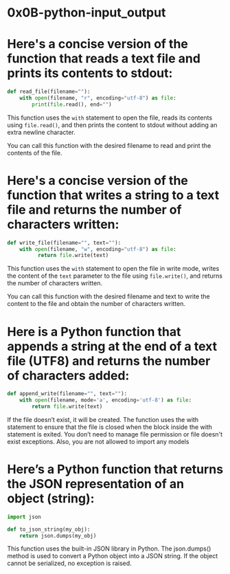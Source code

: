 # 0x0B-python-input_output


# Here's a concise version of the function that reads a text file and prints its contents to stdout:

```python
def read_file(filename=""):
    with open(filename, "r", encoding="utf-8") as file:
        print(file.read(), end="")
```

This function uses the `with` statement to open the file, reads its contents using `file.read()`, and then prints the content to stdout without adding an extra newline character.

You can call this function with the desired filename to read and print the contents of the file.


# Here's a concise version of the function that writes a string to a text file and returns the number of characters written:

```python
def write_file(filename="", text=""):
    with open(filename, "w", encoding="utf-8") as file:
          return file.write(text)
```

This function uses the `with` statement to open the file in write mode, writes the content of the `text` parameter to the file using `file.write()`, and returns the number of characters written.

You can call this function with the desired filename and text to write the content to the file and obtain the number of characters written.



# Here is a Python function that appends a string at the end of a text file (UTF8) and returns the number of characters added:

```python
def append_write(filename="", text=""):
    with open(filename, mode='a', encoding='utf-8') as file:
        return file.write(text)
```

If the file doesn’t exist, it will be created. The function uses the with statement to ensure that the file is closed when the block inside the with statement is exited. You don’t need to manage file permission or file doesn't exist exceptions. Also, you are not allowed to import any models


# Here’s a Python function that returns the JSON representation of an object (string):

```python
import json

def to_json_string(my_obj):
    return json.dumps(my_obj)
```

This function uses the built-in JSON library in Python. The json.dumps() method is used to convert a Python object into a JSON string. If the object cannot be serialized, no exception is raised.
